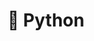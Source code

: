 ---
layout: page

id: 1-python
title: 🐍 Python
notebook: notebook.ipynb

topic: Tools
img_logo: Python.png
---